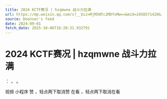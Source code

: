 ```yaml
---
title: 2024 KCTF赛况 | hzqmwne 战斗力拉满
url: https://mp.weixin.qq.com/s?__biz=MjM5NTc2MDYxMw==&mid=2458571420&idx=3&sn=6584c93c41f89b4db95dd49800084b17
source: Doonsec's feed
date: 2024-09-01
fetch_date: 2025-10-06T18:20:31.932791
---
```


# 2024 KCTF赛况 | hzqmwne 战斗力拉满

：
，
。

视频
小程序
赞
，轻点两下取消赞
在看
，轻点两下取消在看